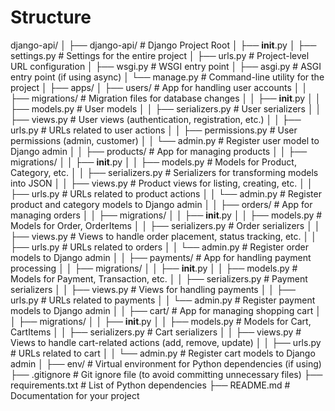 # Structure
django-api/
│
├── django-api/                 # Django Project Root
│   ├── __init__.py
│   ├── settings.py             # Settings for the entire project
│   ├── urls.py                 # Project-level URL configuration
│   ├── wsgi.py                 # WSGI entry point
│   ├── asgi.py                 # ASGI entry point (if using async)
│   └── manage.py               # Command-line utility for the project
│
├── apps/
│   ├── users/                  # App for handling user accounts
│   │   ├── migrations/         # Migration files for database changes
│   │   ├── __init__.py
│   │   ├── models.py           # User models
│   │   ├── serializers.py      # User serializers
│   │   ├── views.py            # User views (authentication, registration, etc.)
│   │   ├── urls.py             # URLs related to user actions
│   │   ├── permissions.py      # User permissions (admin, customer)
│   │   └── admin.py            # Register user model to Django admin
│
│   ├── products/               # App for managing products
│   │   ├── migrations/
│   │   ├── __init__.py
│   │   ├── models.py           # Models for Product, Category, etc.
│   │   ├── serializers.py      # Serializers for transforming models into JSON
│   │   ├── views.py            # Product views for listing, creating, etc.
│   │   ├── urls.py             # URLs related to product actions
│   │   └── admin.py            # Register product and category models to Django admin
│
│   ├── orders/                 # App for managing orders
│   │   ├── migrations/
│   │   ├── __init__.py
│   │   ├── models.py           # Models for Order, OrderItems
│   │   ├── serializers.py      # Order serializers
│   │   ├── views.py            # Views to handle order placement, status tracking, etc.
│   │   ├── urls.py             # URLs related to orders
│   │   └── admin.py            # Register order models to Django admin
│
│   ├── payments/               # App for handling payment processing
│   │   ├── migrations/
│   │   ├── __init__.py
│   │   ├── models.py           # Models for Payment, Transaction, etc.
│   │   ├── serializers.py      # Payment serializers
│   │   ├── views.py            # Views for handling payments
│   │   ├── urls.py             # URLs related to payments
│   │   └── admin.py            # Register payment models to Django admin
│
│   ├── cart/                   # App for managing shopping cart
│   │   ├── migrations/
│   │   ├── __init__.py
│   │   ├── models.py           # Models for Cart, CartItems
│   │   ├── serializers.py      # Cart serializers
│   │   ├── views.py            # Views to handle cart-related actions (add, remove, update)
│   │   ├── urls.py             # URLs related to cart
│   │   └── admin.py            # Register cart models to Django admin
│
├── env/                        # Virtual environment for Python dependencies (if using)
├── .gitignore                  # Git ignore file (to avoid committing unnecessary files)
├── requirements.txt            # List of Python dependencies
├── README.md                   # Documentation for your project